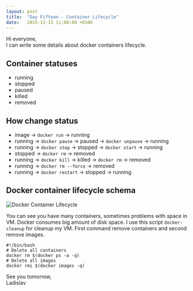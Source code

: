 ```yaml
---
layout: post
title:  "Day Fifteen - Container Lifecycle"
date:   2015-12-15 11:00:00 +0100
---
```


Hi everyone,<br>
 I can write some details about docker containers lifecycle.

## Container statuses

- running
- stopped
- paused
- killed
- removed

## How change status

- image -> `docker run` -> running
- running -> `docker pause` -> paused -> `docker unpause` -> running
- running -> `docker stop` -> stopped -> `docker start` -> running
- stopped -> `docker rm` -> removed
- running -> `docker kill` -> killed -> `docker rm` -> removed
- running -> `docker rm --force` -> removed
- running -> `docker restart` -> stopped -> running

## Docker container lifecycle schema

![Docker Container Lifecycle](/assets/docker-lifecycle-3.png)

You can see you have many containers, sometimes problems with space in VM. Docker consumes big amount of disk space. I use this script `docker-cleanup` for cleanup my VM. First command remove containers and second remove images.

```
#!/bin/bash
# Delete all containers
docker rm $(docker ps -a -q)
# Delete all images
docker rmi $(docker images -q)
```

See you tomorrow,<br>
Ladislav
